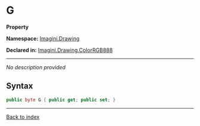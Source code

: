 # G

**Property**

**Namespace:** [Imagini.Drawing](Imagini.Drawing.md)

**Declared in:** [Imagini.Drawing.ColorRGB888](Imagini.Drawing.ColorRGB888.md)

------


*No description provided*

## Syntax

```csharp
public byte G { public get; public set; }
```

------

[Back to index](index.md)